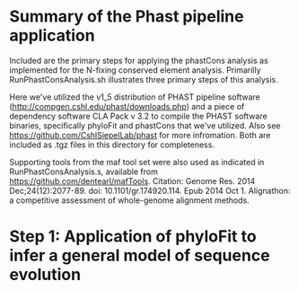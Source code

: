 # Summary of the Phast pipeline application

Included are the primary steps for applying the phastCons analysis as implemented for the N-fixing conserved element analysis. Primarilly RunPhastConsAnalysis.sh illustrates three primary steps of this analysis. 

Here we've utilized the v1_5 distribution of PHAST pipeline software (http://compgen.cshl.edu/phast/downloads.php) and a piece of dependency software CLA Pack v 3.2 to compile the PHAST software binaries, specifically phyloFit and phastCons that  we've utilized. Also see https://github.com/CshlSiepelLab/phast for more infromation. Both are included as .tgz files in this directory for completeness. 

Supporting tools from the maf tool set were also used as indicated in RunPhastConsAnalysis.s, available from https://github.com/dentearl/mafTools. Citation:
Genome Res. 2014 Dec;24(12):2077-89. doi: 10.1101/gr.174920.114. Epub 2014 Oct 1. Alignathon: a competitive assessment of whole-genome alignment methods.

# Step 1: Application of phyloFit to infer a general model of sequence evolution


